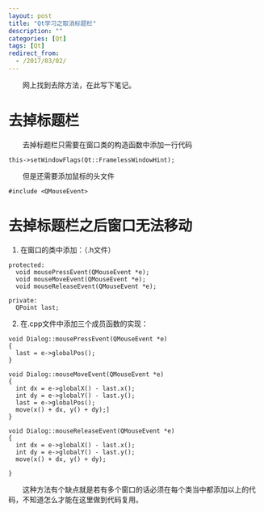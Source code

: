 ```yaml
---
layout: post
title: "Qt学习之取消标题栏"
description: ""
categories: [Qt]
tags: [Qt]
redirect_from:
  - /2017/03/02/
---
```


　　网上找到去除方法，在此写下笔记。  

# 去掉标题栏  

　　去掉标题栏只需要在窗口类的构造函数中添加一行代码  

~~~  
this->setWindowFlags(Qt::FramelessWindowHint);  
~~~  

　　但是还需要添加鼠标的头文件  

~~~
#include <QMouseEvent>  
~~~

# 去掉标题栏之后窗口无法移动  

1. 在窗口的类中添加：（.h文件）  

~~~  
protected:
  void mousePressEvent(QMouseEvent *e);
  void mouseMoveEvent(QMouseEvent *e);
  void mouseReleaseEvent(QMouseEvent *e);

private:
  QPoint last;
~~~

2. 在.cpp文件中添加三个成员函数的实现：

~~~
void Dialog::mousePressEvent(QMouseEvent *e)
{
  last = e->globalPos();
}

void Dialog::mouseMoveEvent(QMouseEvent *e)
{
  int dx = e->globalX() - last.x();
  int dy = e->globalY() - last.y();
  last = e->globalPos();
  move(x() + dx, y() + dy);]
}

void Dialog::mouseReleaseEvent(QMouseEvent *e)
{
  int dx = e->globalX() - last.x();
  int dy = e->globalY() - last.y();
  move(x() + dx, y() + dy);

}
~~~

　　这种方法有个缺点就是若有多个窗口的话必须在每个类当中都添加以上的代码，不知道怎么才能在这里做到代码复用。

